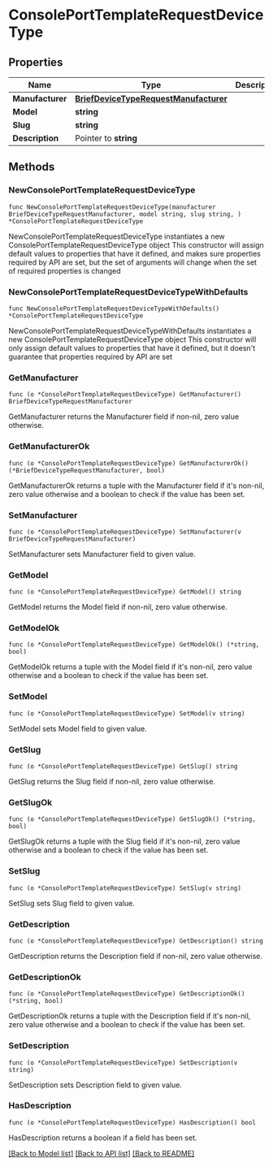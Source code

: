 # ConsolePortTemplateRequestDeviceType

## Properties

Name | Type | Description | Notes
------------ | ------------- | ------------- | -------------
**Manufacturer** | [**BriefDeviceTypeRequestManufacturer**](BriefDeviceTypeRequestManufacturer.md) |  | 
**Model** | **string** |  | 
**Slug** | **string** |  | 
**Description** | Pointer to **string** |  | [optional] 

## Methods

### NewConsolePortTemplateRequestDeviceType

`func NewConsolePortTemplateRequestDeviceType(manufacturer BriefDeviceTypeRequestManufacturer, model string, slug string, ) *ConsolePortTemplateRequestDeviceType`

NewConsolePortTemplateRequestDeviceType instantiates a new ConsolePortTemplateRequestDeviceType object
This constructor will assign default values to properties that have it defined,
and makes sure properties required by API are set, but the set of arguments
will change when the set of required properties is changed

### NewConsolePortTemplateRequestDeviceTypeWithDefaults

`func NewConsolePortTemplateRequestDeviceTypeWithDefaults() *ConsolePortTemplateRequestDeviceType`

NewConsolePortTemplateRequestDeviceTypeWithDefaults instantiates a new ConsolePortTemplateRequestDeviceType object
This constructor will only assign default values to properties that have it defined,
but it doesn't guarantee that properties required by API are set

### GetManufacturer

`func (o *ConsolePortTemplateRequestDeviceType) GetManufacturer() BriefDeviceTypeRequestManufacturer`

GetManufacturer returns the Manufacturer field if non-nil, zero value otherwise.

### GetManufacturerOk

`func (o *ConsolePortTemplateRequestDeviceType) GetManufacturerOk() (*BriefDeviceTypeRequestManufacturer, bool)`

GetManufacturerOk returns a tuple with the Manufacturer field if it's non-nil, zero value otherwise
and a boolean to check if the value has been set.

### SetManufacturer

`func (o *ConsolePortTemplateRequestDeviceType) SetManufacturer(v BriefDeviceTypeRequestManufacturer)`

SetManufacturer sets Manufacturer field to given value.


### GetModel

`func (o *ConsolePortTemplateRequestDeviceType) GetModel() string`

GetModel returns the Model field if non-nil, zero value otherwise.

### GetModelOk

`func (o *ConsolePortTemplateRequestDeviceType) GetModelOk() (*string, bool)`

GetModelOk returns a tuple with the Model field if it's non-nil, zero value otherwise
and a boolean to check if the value has been set.

### SetModel

`func (o *ConsolePortTemplateRequestDeviceType) SetModel(v string)`

SetModel sets Model field to given value.


### GetSlug

`func (o *ConsolePortTemplateRequestDeviceType) GetSlug() string`

GetSlug returns the Slug field if non-nil, zero value otherwise.

### GetSlugOk

`func (o *ConsolePortTemplateRequestDeviceType) GetSlugOk() (*string, bool)`

GetSlugOk returns a tuple with the Slug field if it's non-nil, zero value otherwise
and a boolean to check if the value has been set.

### SetSlug

`func (o *ConsolePortTemplateRequestDeviceType) SetSlug(v string)`

SetSlug sets Slug field to given value.


### GetDescription

`func (o *ConsolePortTemplateRequestDeviceType) GetDescription() string`

GetDescription returns the Description field if non-nil, zero value otherwise.

### GetDescriptionOk

`func (o *ConsolePortTemplateRequestDeviceType) GetDescriptionOk() (*string, bool)`

GetDescriptionOk returns a tuple with the Description field if it's non-nil, zero value otherwise
and a boolean to check if the value has been set.

### SetDescription

`func (o *ConsolePortTemplateRequestDeviceType) SetDescription(v string)`

SetDescription sets Description field to given value.

### HasDescription

`func (o *ConsolePortTemplateRequestDeviceType) HasDescription() bool`

HasDescription returns a boolean if a field has been set.


[[Back to Model list]](../README.md#documentation-for-models) [[Back to API list]](../README.md#documentation-for-api-endpoints) [[Back to README]](../README.md)


